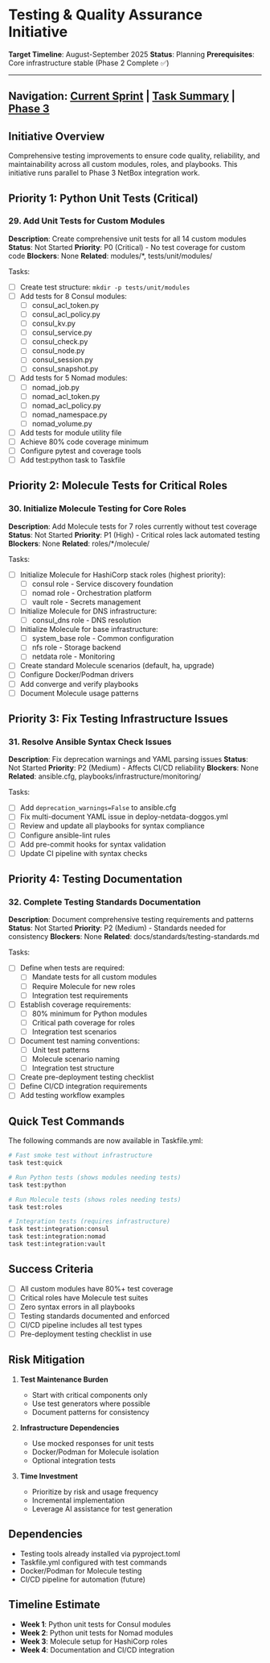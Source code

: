 # Testing & Quality Assurance Initiative

**Target Timeline**: August-September 2025
**Status**: Planning
**Prerequisites**: Core infrastructure stable (Phase 2 Complete ✅)

---

Navigation: [Current Sprint](../current-sprint.md) | [Task Summary](../task-summary.md) | [Phase 3](./phase-3-netbox.md)
---

## Initiative Overview

Comprehensive testing improvements to ensure code quality, reliability, and maintainability across all custom modules, roles, and playbooks. This initiative runs parallel to Phase 3 NetBox integration work.

## Priority 1: Python Unit Tests (Critical)

### 29. Add Unit Tests for Custom Modules

**Description**: Create comprehensive unit tests for all 14 custom modules
**Status**: Not Started
**Priority**: P0 (Critical) - No test coverage for custom code
**Blockers**: None
**Related**: modules/*, tests/unit/modules/

Tasks:
- [ ] Create test structure: `mkdir -p tests/unit/modules`
- [ ] Add tests for 8 Consul modules:
  - [ ] consul_acl_token.py
  - [ ] consul_acl_policy.py
  - [ ] consul_kv.py
  - [ ] consul_service.py
  - [ ] consul_check.py
  - [ ] consul_node.py
  - [ ] consul_session.py
  - [ ] consul_snapshot.py
- [ ] Add tests for 5 Nomad modules:
  - [ ] nomad_job.py
  - [ ] nomad_acl_token.py
  - [ ] nomad_acl_policy.py
  - [ ] nomad_namespace.py
  - [ ] nomad_volume.py
- [ ] Add tests for module utility file
- [ ] Achieve 80% code coverage minimum
- [ ] Configure pytest and coverage tools
- [ ] Add test:python task to Taskfile

## Priority 2: Molecule Tests for Critical Roles

### 30. Initialize Molecule Testing for Core Roles

**Description**: Add Molecule tests for 7 roles currently without test coverage
**Status**: Not Started
**Priority**: P1 (High) - Critical roles lack automated testing
**Blockers**: None
**Related**: roles/*/molecule/

Tasks:
- [ ] Initialize Molecule for HashiCorp stack roles (highest priority):
  - [ ] consul role - Service discovery foundation
  - [ ] nomad role - Orchestration platform
  - [ ] vault role - Secrets management
- [ ] Initialize Molecule for DNS infrastructure:
  - [ ] consul_dns role - DNS resolution
- [ ] Initialize Molecule for base infrastructure:
  - [ ] system_base role - Common configuration
  - [ ] nfs role - Storage backend
  - [ ] netdata role - Monitoring
- [ ] Create standard Molecule scenarios (default, ha, upgrade)
- [ ] Configure Docker/Podman drivers
- [ ] Add converge and verify playbooks
- [ ] Document Molecule usage patterns

## Priority 3: Fix Testing Infrastructure Issues

### 31. Resolve Ansible Syntax Check Issues

**Description**: Fix deprecation warnings and YAML parsing issues
**Status**: Not Started
**Priority**: P2 (Medium) - Affects CI/CD reliability
**Blockers**: None
**Related**: ansible.cfg, playbooks/infrastructure/monitoring/

Tasks:
- [ ] Add `deprecation_warnings=False` to ansible.cfg
- [ ] Fix multi-document YAML issue in deploy-netdata-doggos.yml
- [ ] Review and update all playbooks for syntax compliance
- [ ] Configure ansible-lint rules
- [ ] Add pre-commit hooks for syntax validation
- [ ] Update CI pipeline with syntax checks

## Priority 4: Testing Documentation

### 32. Complete Testing Standards Documentation

**Description**: Document comprehensive testing requirements and patterns
**Status**: Not Started
**Priority**: P2 (Medium) - Standards needed for consistency
**Blockers**: None
**Related**: docs/standards/testing-standards.md

Tasks:
- [ ] Define when tests are required:
  - [ ] Mandate tests for all custom modules
  - [ ] Require Molecule for new roles
  - [ ] Integration test requirements
- [ ] Establish coverage requirements:
  - [ ] 80% minimum for Python modules
  - [ ] Critical path coverage for roles
  - [ ] Integration test scenarios
- [ ] Document test naming conventions:
  - [ ] Unit test patterns
  - [ ] Molecule scenario naming
  - [ ] Integration test structure
- [ ] Create pre-deployment testing checklist
- [ ] Define CI/CD integration requirements
- [ ] Add testing workflow examples

## Quick Test Commands

The following commands are now available in Taskfile.yml:

```bash
# Fast smoke test without infrastructure
task test:quick

# Run Python tests (shows modules needing tests)
task test:python

# Run Molecule tests (shows roles needing tests)
task test:roles

# Integration tests (requires infrastructure)
task test:integration:consul
task test:integration:nomad
task test:integration:vault
```

## Success Criteria

- [ ] All custom modules have 80%+ test coverage
- [ ] Critical roles have Molecule test suites
- [ ] Zero syntax errors in all playbooks
- [ ] Testing standards documented and enforced
- [ ] CI/CD pipeline includes all test types
- [ ] Pre-deployment testing checklist in use

## Risk Mitigation

1. **Test Maintenance Burden**
   - Start with critical components only
   - Use test generators where possible
   - Document patterns for consistency

2. **Infrastructure Dependencies**
   - Use mocked responses for unit tests
   - Docker/Podman for Molecule isolation
   - Optional integration tests

3. **Time Investment**
   - Prioritize by risk and usage frequency
   - Incremental implementation
   - Leverage AI assistance for test generation

## Dependencies

- Testing tools already installed via pyproject.toml
- Taskfile.yml configured with test commands
- Docker/Podman for Molecule testing
- CI/CD pipeline for automation (future)

## Timeline Estimate

- **Week 1**: Python unit tests for Consul modules
- **Week 2**: Python unit tests for Nomad modules
- **Week 3**: Molecule setup for HashiCorp roles
- **Week 4**: Documentation and CI/CD integration
